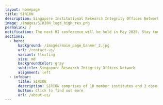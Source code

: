 ```yaml
---
layout: homepage
title: SIRION
description: Singapore Institutional Research Integrity Offices Network
image: /images/SIRION_logo_high_res.png
permalink: /
notification: The next RI conference will be held in May 2025. Stay tuned to find out more!
sections:
  - hero:
      background: /images/main_page_banner_2.jpg
      url: /contact-us/
      variant: floating
      size: md
      backgroundColor: gray
      subtitle: Singapore Research Integrity Offices Network
      alignment: left
  - infobar:
      title: SIRION
      description: SIRION comprises of 10 member institutes and 3 observer institutes
      button: Click to find out more
      url: /about-us/
---
```

